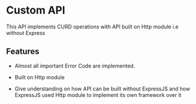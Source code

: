 # Custom API 

This API implements CURD operations with API built on Http module i.e without Express

## Features

- Almost all important Error Code are implemented.

- Built on Http module

- Give understanding on how API can be built without ExpressJS and how ExpressJS used Http module to implement its own framework over it 
